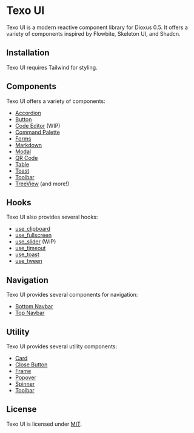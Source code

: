 # Texo UI

Texo UI is a modern reactive component library for Dioxus 0.5. It offers a variety of components inspired by Flowbite, Skeleton UI, and Shadcn.

## Installation

Texo UI requires Tailwind for styling.

## Components

Texo UI offers a variety of components:

- [Accordion](examples/accordion.rs)
- [Button](src/input/button.rs)
- [Code Editor](src/input/code_editor.rs) (WIP)
- [Command Palette](src/input/command_palette.rs)
- [Forms](src/input/forms.rs)
- [Markdown](src/data_display/markdown.rs)
- [Modal](src/layout/modal.rs)
- [QR Code](src/data_display/qrcode.rs)
- [Table](src/data_display/table.rs)
- [Toast](src/utility/toast.rs)
- [Toolbar](src/utility/toolbar.rs)
- [TreeView](src/layout/treeview.rs) (and more!)

## Hooks

Texo UI also provides several hooks:

- [use_clipboard](src/hooks/use_clipboard.rs)
- [use_fullscreen](src/hooks/use_fullscreen.rs)
- [use_slider](src/hooks/use_slider.rs) (WIP)
- [use_timeout](src/hooks/use_timeout.rs)
- [use_toast](src/hooks/use_toast.rs)
- [use_tween](src/hooks/use_tween.rs)

## Navigation

Texo UI provides several components for navigation:

- [Bottom Navbar](src/navigation/bottom_nav.rs)
- [Top Navbar](src/navigation/navbar.rs)

## Utility

Texo UI provides several utility components:

- [Card](src/utility/card.rs)
- [Close Button](src/utility/mod.rs)
- [Frame](src/utility/frame.rs)
- [Popover](src/utility/popover.rs)
- [Spinner](src/utility/spinner.rs)
- [Toolbar](src/utility/toolbar.rs)

## License

Texo UI is licensed under [MIT](LICENSE).